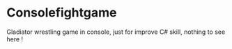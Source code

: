 # Consolefightgame
Gladiator wrestling game in console, just for improve C# skill, nothing to see here !
